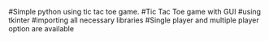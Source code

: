 #Simple python using tic tac toe game.
#Tic Tac Toe game with GUI 
#using tkinter 
#importing all necessary libraries 
#Single player and multiple player option are available 
